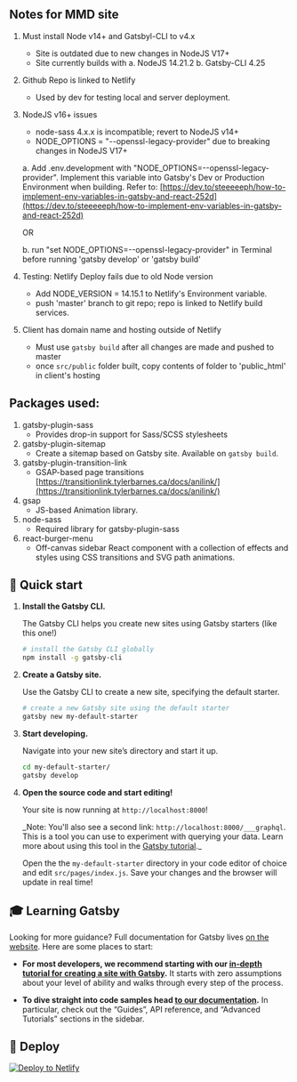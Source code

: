 ## Notes for MMD site
1. Must install Node v14+ and Gatsbyl-CLI to v4.x
    - Site is outdated due to new changes in NodeJS V17+
    - Site currently builds with
        a. NodeJS 14.21.2
        b. Gatsby-CLI 4.25

2. Github Repo is linked to Netlify

   - Used by dev for testing local and server deployment.

3. NodeJS v16+ issues

    - node-sass 4.x.x is incompatible; revert to NodeJS v14+ 
    - NODE_OPTIONS = "--openssl-legacy-provider" due to breaking changes in NodeJS V17+
    
    a. Add .env.development with "NODE_OPTIONS=--openssl-legacy-provider". Implement this variable into Gatsby's Dev or Production Environment when building. Refer to: [https://dev.to/steeeeeph/how-to-implement-env-variables-in-gatsby-and-react-252d](https://dev.to/steeeeeph/how-to-implement-env-variables-in-gatsby-and-react-252d)
           
    OR
      
    b. run "set NODE_OPTIONS=--openssl-legacy-provider" in Terminal before running 'gatsby develop' or 'gatsby build' 


4. Testing: Netlify Deploy fails due to old Node version 
    - Add NODE_VERSION = 14.15.1 to Netlify's Environment variable.
    - push 'master' branch to git repo; repo is linked to Netlify build services.

5. Client has domain name and hosting outside of Netlify

   - Must use `gatsby build` after all changes are made and pushed to master
   - once `src/public` folder built, copy contents of folder to 'public_html' in client's hosting


## Packages used:

1. gatsby-plugin-sass
    - Provides drop-in support for Sass/SCSS stylesheets
2. gatsby-plugin-sitemap
    - Create a sitemap based on Gatsby site. Available on `gatsby build`.
3. gatsby-plugin-transition-link
    - GSAP-based page transitions [https://transitionlink.tylerbarnes.ca/docs/anilink/](https://transitionlink.tylerbarnes.ca/docs/anilink/)
4. gsap
    - JS-based Animation library.
5. node-sass
    - Required library for gatsby-plugin-sass
6. react-burger-menu
    - Off-canvas sidebar React component with a collection of effects and styles using CSS transitions and SVG path animations.

## 🚀 Quick start

1.  **Install the Gatsby CLI.**

    The Gatsby CLI helps you create new sites using Gatsby starters (like this one!)

    ```sh
    # install the Gatsby CLI globally
    npm install -g gatsby-cli
    ```

2.  **Create a Gatsby site.**

    Use the Gatsby CLI to create a new site, specifying the default starter.

    ```sh
    # create a new Gatsby site using the default starter
    gatsby new my-default-starter
    ```

3.  **Start developing.**

    Navigate into your new site’s directory and start it up.

    ```sh
    cd my-default-starter/
    gatsby develop
    ```

4.  **Open the source code and start editing!**

    Your site is now running at `http://localhost:8000`!

    \_Note: You'll also see a second link: `http://localhost:8000/___graphql`. This is a tool you can use to experiment with querying your data. Learn more about using this tool in the [Gatsby tutorial](https://www.gatsbyjs.org/tutorial/part-five/#introducing-graphiql).\_

    Open the the `my-default-starter` directory in your code editor of choice and edit `src/pages/index.js`. Save your changes and the browser will update in real time!

## 🎓 Learning Gatsby

Looking for more guidance? Full documentation for Gatsby lives [on the website](https://www.gatsbyjs.org/). Here are some places to start:

- **For most developers, we recommend starting with our [in-depth tutorial for creating a site with Gatsby](https://www.gatsbyjs.org/tutorial/).** It starts with zero assumptions about your level of ability and walks through every step of the process.

- **To dive straight into code samples head [to our documentation](https://www.gatsbyjs.org/docs/).** In particular, check out the “Guides”, API reference, and “Advanced Tutorials” sections in the sidebar.

## 💫 Deploy

[![Deploy to Netlify](https://www.netlify.com/img/deploy/button.svg)](https://app.netlify.com/start/deploy?repository=https://github.com/gatsbyjs/gatsby-starter-default)

